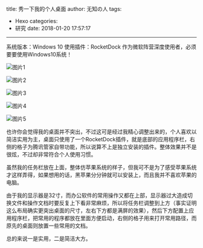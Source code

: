 title: 秀一下我的个人桌面
author: 无知の人
tags:
  - Hexo
categories:
  - 研究
date: 2018-01-20 17:57:17
---
系统版本：Windows 10
使用插件：RocketDock
作为微软阵营深度使用者，必须要要使用Windows10系统！

![图片1](/blog/images/秀一下我的个人桌面/1.jpg)
<!-- more -->
![图片2](/blog/images/秀一下我的个人桌面/2.jpg)

![图片3](/blog/images/秀一下我的个人桌面/3.jpg)

![图片4](/blog/images/秀一下我的个人桌面/4.jpg)

![图片5](/blog/images/秀一下我的个人桌面/5.jpg)

也许你会觉得我的桌面并不突出，不过这可是经过我精心调整出来的，个人喜欢以简洁实用为主，桌面只使用了一个RocketDock插件，就是底部的应用程序栏，右侧的格子为腾讯管家自带功能，所以说算不上是独立安装的插件。整体效果并不是很炫，不过却非常符合个人使用习惯。

虽然我的任务栏放在上面，整体仿苹果系统的样子，但我可不是为了感受苹果系统才这样弄得，如果想用的话，黑苹果分分钟就可以安装上，而且我并不喜欢苹果的电脑。

由于我的显示器是32寸，而办公软件的常用操作又都在上部，显示器过大造成切换文件和操作文档时要反复上下看非常麻烦，所以将任务栏调整到上方（事实证明这么布局确实更突出桌面的尺寸，左右下方都是满屏的效果），然后下方配置上应用程序栏，把常用的程序都放在里面方便启动，右侧的格子用来打开常用路径，而原先的桌面则放置一些常用的文档。

总的来说一是实用，二是简洁大方。